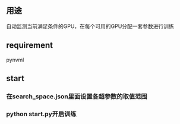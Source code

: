 ## 用途

自动监测当前满足条件的GPU，在每个可用的GPU分配一套参数进行训练

## requirement

pynvml

## start
### 在search_space.json里面设置各超参数的取值范围
### python start.py开启训练
